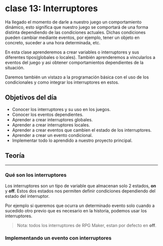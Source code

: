 # clase 13: Interruptores

Ha llegado el momento de darle a nuestro juego un comportamiento dinámico, esto significa que nuestro juego se comportará de una forma distinta dependiendo de las condiciones actuales. Dichas condiciones pueden cambiar mediante eventos, por ejemplo, tener un objeto en concreto, suceder a una hora determinada, etc.

En esta clase aprenderemos a crear variables o interruptores y sus diferentes tipos(globales o locales). También aprenderemos a vincularlos a eventos del juego y asi obtener comportamientos dependientes de la situación.

Daremos también un vistazo a la programación básica con el uso de los condicionales y como integrar los interruptores en estos.

## Objetivos del día

- Conocer los interruptores y su uso en los juegos.
- Conocer los eventos dependientes.
- Aprender a crear interruptores globales.
- Aprender a crear interruptores locales.
- Aprender a crear eventos que cambien el estado de los interruptores.
- Aprender a crear un evento condicional.
- Implementar todo lo aprendido a nuestro proyecto principal.

## Teoría
---
### Qué son los interruptores

Los interruptores son un tipo de variable que almacenan solo 2 estados, **on** y **off**. Estos dos estados nos permiten definir condiciones dependiendo del estado del interruptor.

Por ejemplo si queremos que ocurra un determinado evento solo cuando a sucedido otro previo que es necesario en la historia, podemos usar los interruptores.

> Nota: todos los interruptores de RPG Maker, estan por defecto en **off**.

### Implementando un evento con interruptores

